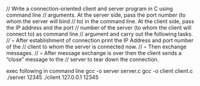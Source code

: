 // Write a connection-oriented client and server program in C using command line 
// arguments. At the server side, pass the port number (to whom the server will bind 
// to) in the command line. At the client side, pass the IP address and the port 
// number of the server (to whom the client will connect to) as command line 
// argument and carry out the following tasks.
// ◦ After establishment of connection print the IP Address and port number of the 
// client to whom the server is connected now. 
// ◦ Then exchange messages. 
// ◦ After message exchange is over then the client sends a “close” message to the 
// server to tear down the connection.

exec following in command line
gcc -o server server.c
gcc -o client client.c
./server 12345
./client 127.0.0.1 12345
